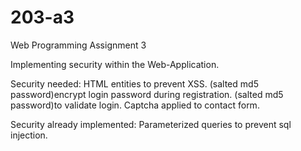 # 203-a3
Web Programming Assignment 3

Implementing security within the Web-Application.

Security needed:
HTML entities to prevent XSS.
(salted md5 password)encrypt login password during registration.
(salted md5 password)to validate login.
Captcha applied to contact form.

Security already implemented:
Parameterized queries to prevent sql injection.
